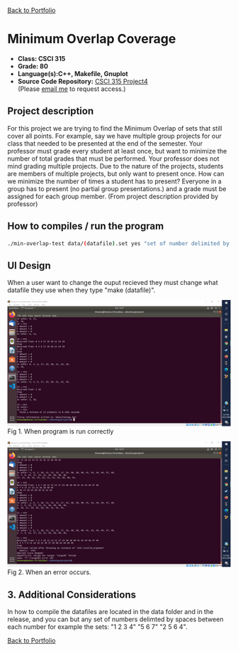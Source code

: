 [Back to Portfolio](./)

Minimum Overlap Coverage
===============

-   **Class: CSCI 315** 
-   **Grade: 80**
-   **Language(s):C++, Makefile, Gnuplot**
-   **Source Code Repository:** [CSCI 315 Project4](https://github.com/tjramsey/CSCI-315-Project4)  
    (Please [email me](mailto:tjramsey@csustudent.net?subject=GitHub%20Access) to request access.)

## Project description

For this project we are trying to find the Minimum Overlap of sets that still cover all
points. For example, say we have multiple group projects for our class that needed to be presented
at the end of the semester. Your professor must grade every student at least once, but want to
minimize the number of total grades that must be performed. Your professor does not mind grading
multiple projects. Due to the nature of the projects, students are members of multiple projects, but
only want to present once. How can we minimize the number of times a student has to present?
Everyone in a group has to present (no partial group presentations.) and a grade must be assigned
for each group member. (From project description provided by professor)


## How to compiles / run the program

```bash
./min-overlap-test data/(datafile).set yes "set of number delimited by spaces"
```

## UI Design
When a user want to change the ouput recieved they must change what datafile they use when they type "make (datafile)".

![screenshot](images/Screenshot%20(40).png)
Fig 1. When program is run correctly

![screenshot](images/Screenshot%20(41).png)
Fig 2. When an error occurs.

## 3. Additional Considerations
In how to compile the datafiles are located in the data folder and in the release, and you can but any set of numbers delimted by spaces between each number for example the sets: "1 2 3 4" "5 6 7" "2 5 6 4".

[Back to Portfolio](./)
